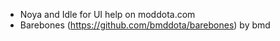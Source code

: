 - Noya and Idle for UI help on moddota.com
- Barebones (https://github.com/bmddota/barebones) by bmd